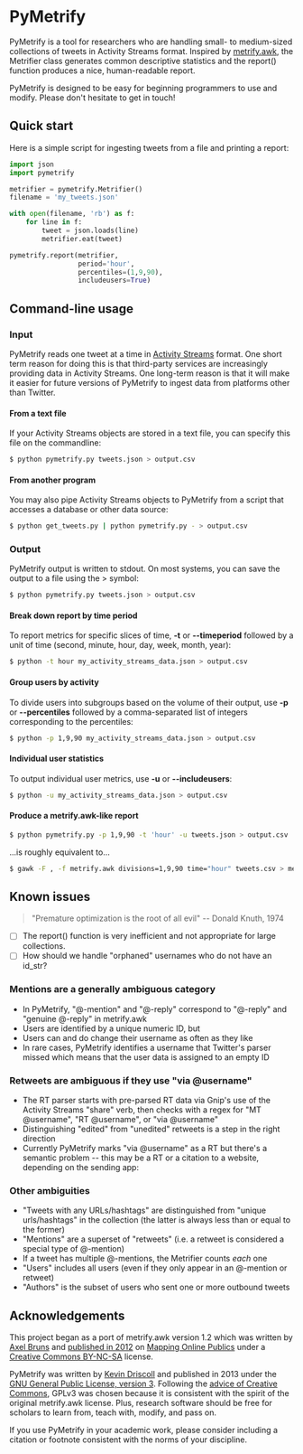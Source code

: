 PyMetrify
=========

PyMetrify is a tool for researchers who are handling small- to medium-sized collections of tweets in Activity Streams format. Inspired by [metrify.awk](http://mappingonlinepublics.net/2012/01/31/more-twitter-metrics-metrify-revisited/), the Metrifier class generates common descriptive statistics and the report() function produces a nice, human-readable report. 

PyMetrify is designed to be easy for beginning programmers to use and modify. Please don't hesitate to get in touch!

## Quick start

Here is a simple script for ingesting tweets from a file and printing a report:
```python
import json
import pymetrify

metrifier = pymetrify.Metrifier()
filename = 'my_tweets.json'

with open(filename, 'rb') as f:
    for line in f:
        tweet = json.loads(line)
        metrifier.eat(tweet)

pymetrify.report(metrifier, 
                 period='hour', 
                 percentiles=(1,9,90), 
                 includeusers=True)
```

## Command-line usage

### Input

PyMetrify reads one tweet at a time in [Activity Streams](http://activitystrea.ms/) format. One short term reason for doing this is that third-party services are increasingly providing data in Activity Streams. One long-term reason is that it will make it easier for future versions of PyMetrify to ingest data from platforms other than Twitter. 

#### From a text file

If your Activity Streams objects are stored in a text file, you can specify this file on the commandline: 
```bash
$ python pymetrify.py tweets.json > output.csv
```

#### From another program

You may also pipe Activity Streams objects to PyMetrify from a script that accesses a database or other data source:
```bash
$ python get_tweets.py | python pymetrify.py - > output.csv
```

### Output

PyMetrify output is written to stdout. On most systems, you can save the output to a file using the &gt; symbol:
```bash
$ python pymetrify.py tweets.json > output.csv
```

#### Break down report by time period

To report metrics for specific slices of time, __-t__ or __--timeperiod__ followed by a unit of time (second, minute, hour, day, week, month, year):
```bash
$ python -t hour my_activity_streams_data.json > output.csv
```

#### Group users by activity

To divide users into subgroups based on the volume of their output, use __-p__ or __--percentiles__ followed by a comma-separated list of integers corresponding to the percentiles: 
```bash
$ python -p 1,9,90 my_activity_streams_data.json > output.csv
```

#### Individual user statistics

To output individual user metrics, use __-u__ or __--includeusers__: 
```bash
$ python -u my_activity_streams_data.json > output.csv
```

#### Produce a metrify.awk-like report

```bash
$ python pymetrify.py -p 1,9,90 -t 'hour' -u tweets.json > output.csv
```
...is roughly equivalent to...
```bash
$ gawk -F , -f metrify.awk divisions=1,9,90 time="hour" tweets.csv > metrics.csv
```

## Known issues

> "Premature optimization is the root of all evil" -- Donald Knuth, 1974

- [ ] The report() function is very inefficient and not appropriate for large collections. 
- [ ] How should we handle "orphaned" usernames who do not have an id_str?

### Mentions are a generally ambiguous category
* In PyMetrify, "@-mention" and "@-reply" correspond to "@-reply" and "genuine @-reply" in metrify.awk
* Users are identified by a unique numeric ID, but 
* Users can and do change their username as often as they like 
* In rare cases, PyMetrify identifies a username that Twitter's parser missed which means that the user data is assigned to an empty ID

### Retweets are ambiguous if they use "via @username"
* The RT parser starts with pre-parsed RT data via Gnip's use of the Activity Streams "share" verb, then checks with a regex for "MT @username", "RT @username", or "via @username" 
* Distinguishing "edited" from "unedited" retweets is a step in the right direction
* Currently PyMetrify marks "via @username" as a RT but there's a semantic problem -- this may be a RT or a citation to a website, depending on the sending app:

### Other ambiguities

* "Tweets with any URLs/hashtags" are distinguished from "unique urls/hashtags" in the collection (the latter is always less than or equal to the former) 
* "Mentions" are a superset of "retweets" (i.e. a retweet is considered a special type of @-mention)
* If a tweet has multiple @-mentions, the Metrifier counts _each_ one
* "Users" includes all users (even if they only appear in an @-mention or retweet)
* "Authors" is the subset of users who sent one or more outbound tweets

## Acknowledgements

This project began as a port of metrify.awk version 1.2 which was written by [Axel Bruns](http://snurb.info/) and [published in 2012](http://mappingonlinepublics.net/2012/01/31/more-twitter-metrics-metrify-revisited/) on [Mapping Online Publics](http://mappingonlinepublics.net) under a [Creative Commons BY-NC-SA](http://creativecommons.org/licenses/by-nc-sa/2.0/) license.

PyMetrify was written by [Kevin Driscoll](http://kevindriscoll.info/) and published in 2013 under the [GNU General Public License, version 3](http://www.gnu.org/licenses/gpl.html). Following the [advice of Creative Commons](http://creativecommons.org/software), GPLv3 was chosen because it is consistent with the spirit of the original metrify.awk license. Plus, research software should be free for scholars to learn from, teach with, modify, and pass on.

If you use PyMetrify in your academic work, please consider including a citation or footnote consistent with the norms of your discipline.

